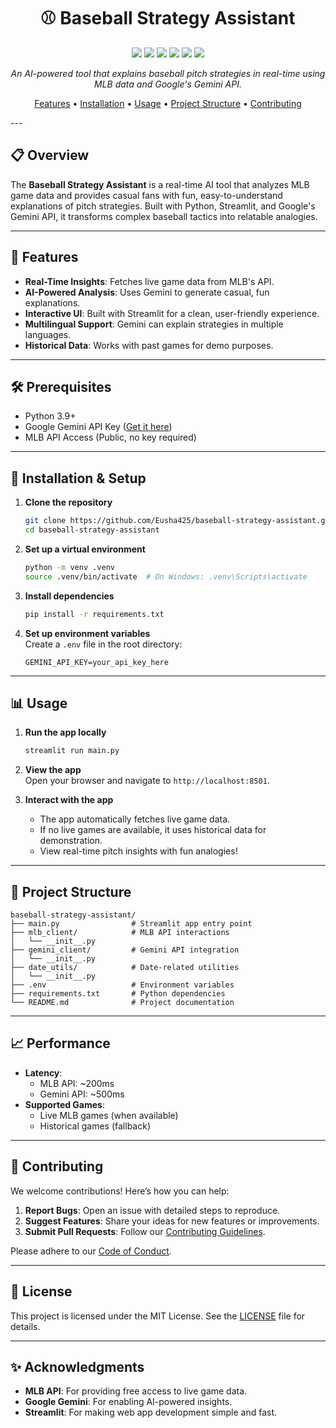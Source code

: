 
<div align="center">


# ⚾ Baseball Strategy Assistant

<p align="center">
  <img src="https://img.shields.io/badge/Status-In%20Development-yellow">
  <img src="https://img.shields.io/badge/License-MIT-blue.svg">
  <img src="https://img.shields.io/badge/Python-3.9%2B-blue">
  <img src="https://img.shields.io/badge/Streamlit-1.28.0-blue">
  <img src="https://img.shields.io/badge/MLB%20API-1.1-blue">
  <img src="https://img.shields.io/badge/Gemini%20API-1.0-blue">
</p>
 

*An AI-powered tool that explains baseball pitch strategies in real-time using MLB data and Google's Gemini API.*

[Features](#-features) •
[Installation](#-installation) •
[Usage](#-usage) •
[Project Structure](#-project-structure) •
[Contributing](#-contributing)

</div>
---

## 📋 Overview

The **Baseball Strategy Assistant** is a real-time AI tool that analyzes MLB game data and provides casual fans with fun, easy-to-understand explanations of pitch strategies. Built with Python, Streamlit, and Google's Gemini API, it transforms complex baseball tactics into relatable analogies.

---

## 🚀 Features

- **Real-Time Insights**: Fetches live game data from MLB's API.  
- **AI-Powered Analysis**: Uses Gemini to generate casual, fun explanations.  
- **Interactive UI**: Built with Streamlit for a clean, user-friendly experience.  
- **Multilingual Support**: Gemini can explain strategies in multiple languages.  
- **Historical Data**: Works with past games for demo purposes.  

---

## 🛠️ Prerequisites

- Python 3.9+  
- Google Gemini API Key ([Get it here](https://ai.google.dev/))  
- MLB API Access (Public, no key required)  

---

## 🚀 Installation & Setup

1. **Clone the repository**  
   ```bash
   git clone https://github.com/Eusha425/baseball-strategy-assistant.git
   cd baseball-strategy-assistant
   ```

2. **Set up a virtual environment**  
   ```bash
   python -m venv .venv
   source .venv/bin/activate  # On Windows: .venv\Scripts\activate
   ```

3. **Install dependencies**  
   ```bash
   pip install -r requirements.txt
   ```

4. **Set up environment variables**  
   Create a `.env` file in the root directory:  
   ```env
   GEMINI_API_KEY=your_api_key_here
   ```

---

## 📊 Usage

1. **Run the app locally**  
   ```bash
   streamlit run main.py
   ```

2. **View the app**  
   Open your browser and navigate to `http://localhost:8501`.  

3. **Interact with the app**  
   - The app automatically fetches live game data.  
   - If no live games are available, it uses historical data for demonstration.  
   - View real-time pitch insights with fun analogies!  

---

## 📁 Project Structure

```
baseball-strategy-assistant/
├── main.py                # Streamlit app entry point
├── mlb_client/            # MLB API interactions
│   └── __init__.py
├── gemini_client/         # Gemini API integration
│   └── __init__.py
├── date_utils/            # Date-related utilities
│   └── __init__.py
├── .env                   # Environment variables
├── requirements.txt       # Python dependencies
└── README.md              # Project documentation
```

---

## 📈 Performance

- **Latency**:  
  - MLB API: ~200ms  
  - Gemini API: ~500ms  
- **Supported Games**:  
  - Live MLB games (when available)  
  - Historical games (fallback)  

---

## 🤝 Contributing

We welcome contributions! Here’s how you can help:  
1. **Report Bugs**: Open an issue with detailed steps to reproduce.  
2. **Suggest Features**: Share your ideas for new features or improvements.  
3. **Submit Pull Requests**: Follow our [Contributing Guidelines](CONTRIBUTING.md).  

Please adhere to our [Code of Conduct](CONTRIBUTING.md#code-of-conduct).

---

## 📜 License

This project is licensed under the MIT License. See the [LICENSE](LICENSE) file for details.

---

## ✨ Acknowledgments

- **MLB API**: For providing free access to live game data.  
- **Google Gemini**: For enabling AI-powered insights.  
- **Streamlit**: For making web app development simple and fast.  

